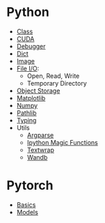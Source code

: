 # Python 
- [Class](./tutorials/class.md)
- [CUDA](./tutorials/cuda.md)
- [Debugger](./tutorials/debugger_tips.md)
- [Dict](./tutorials/dict.md)
- [Image](./tutorials/image.md)
- [File I/O](./tutorials/file_io.md): 
  - Open, Read, Write
  - Temporary Directory
- [Object Storage](./object_storage.md)
- [Matplotlib](./tutorials/matplotlib.md)
- [Numpy](./tutorials/numpy.md)
- [Pathlib](./tutorials/pathlib.md)
- [Typing](./tutorials/typing.md)
- Utils
  - [Argparse](./tutorials/argparse.md)
  - [Ipython Magic Functions](./tutorials/ipython_magic_functions.md)
  - [Textwrap](./tutorials/textwrap.md)
  - [Wandb](./tutorials/wandb.md)
# Pytorch
- [Basics](./tutorials/torch_basics.md)
- [Models](./tutorials/torch_models.md)

